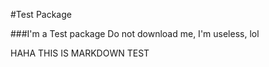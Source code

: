 #Test Package

###I'm a Test package
Do not download me, I'm useless, lol

HAHA THIS IS MARKDOWN TEST
